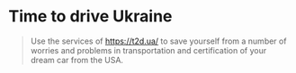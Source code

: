 # Time to drive Ukraine
> Use the services of <a href="https://t2d.ua/">https://t2d.ua/</a> to save yourself from a number of worries and problems in transportation and certification of your dream car from the USA.
>
